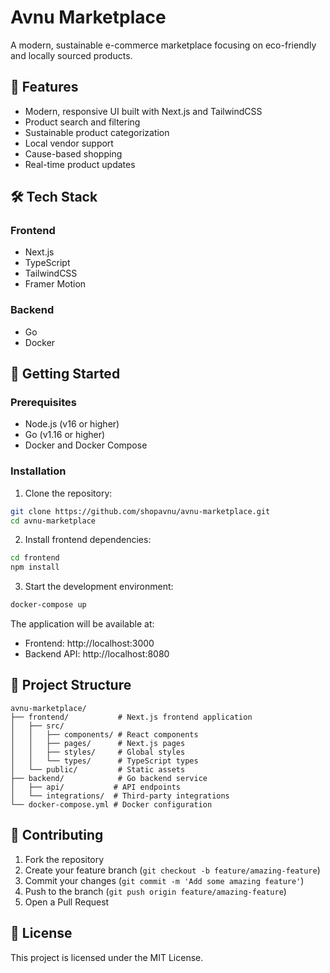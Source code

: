 # Avnu Marketplace

A modern, sustainable e-commerce marketplace focusing on eco-friendly and locally sourced products.

## 🌟 Features

- Modern, responsive UI built with Next.js and TailwindCSS
- Product search and filtering
- Sustainable product categorization
- Local vendor support
- Cause-based shopping
- Real-time product updates

## 🛠️ Tech Stack

### Frontend
- Next.js
- TypeScript
- TailwindCSS
- Framer Motion

### Backend
- Go
- Docker

## 🚀 Getting Started

### Prerequisites
- Node.js (v16 or higher)
- Go (v1.16 or higher)
- Docker and Docker Compose

### Installation

1. Clone the repository:
```bash
git clone https://github.com/shopavnu/avnu-marketplace.git
cd avnu-marketplace
```

2. Install frontend dependencies:
```bash
cd frontend
npm install
```

3. Start the development environment:
```bash
docker-compose up
```

The application will be available at:
- Frontend: http://localhost:3000
- Backend API: http://localhost:8080

## 📁 Project Structure

```
avnu-marketplace/
├── frontend/           # Next.js frontend application
│   ├── src/
│   │   ├── components/ # React components
│   │   ├── pages/      # Next.js pages
│   │   ├── styles/     # Global styles
│   │   └── types/      # TypeScript types
│   └── public/         # Static assets
├── backend/            # Go backend service
│   ├── api/           # API endpoints
│   └── integrations/  # Third-party integrations
└── docker-compose.yml # Docker configuration
```

## 🤝 Contributing

1. Fork the repository
2. Create your feature branch (`git checkout -b feature/amazing-feature`)
3. Commit your changes (`git commit -m 'Add some amazing feature'`)
4. Push to the branch (`git push origin feature/amazing-feature`)
5. Open a Pull Request

## 📝 License

This project is licensed under the MIT License.


